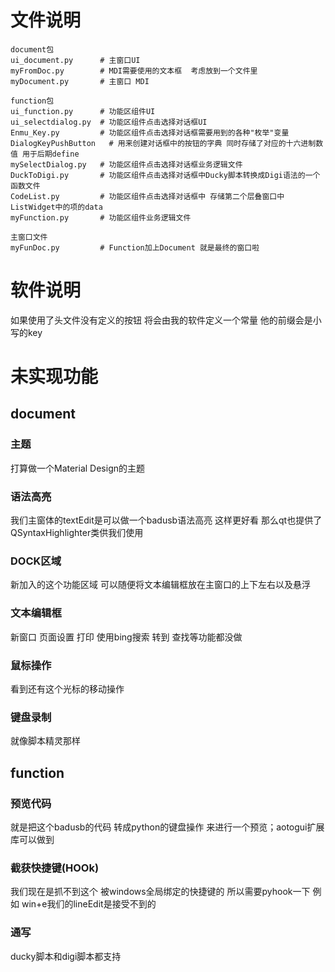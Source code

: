# 文件说明
    document包
    ui_document.py      # 主窗口UI
    myFromDoc.py        # MDI需要使用的文本框  考虑放到一个文件里
    myDocument.py       # 主窗口 MDI
    
    function包
    ui_function.py      # 功能区组件UI
    ui_selectdialog.py  # 功能区组件点击选择对话框UI
    Enmu_Key.py         # 功能区组件点击选择对话框需要用到的各种"枚举"变量
    DialogKeyPushButton   # 用来创建对话框中的按钮的字典 同时存储了对应的十六进制数值 用于后期define
    mySelectDialog.py   # 功能区组件点击选择对话框业务逻辑文件
    DuckToDigi.py       # 功能区组件点击选择对话框中Ducky脚本转换成Digi语法的一个函数文件
    CodeList.py         # 功能区组件点击选择对话框中 存储第二个层叠窗口中ListWidget中的项的data
    myFunction.py       # 功能区组件业务逻辑文件
    
    主窗口文件    
    myFunDoc.py         # Function加上Document 就是最终的窗口啦

# 软件说明
如果使用了头文件没有定义的按钮 将会由我的软件定义一个常量 他的前缀会是小写的key 

# 未实现功能
## document
### 主题
打算做一个Material Design的主题
### 语法高亮
我们主窗体的textEdit是可以做一个badusb语法高亮 这样更好看 那么qt也提供了QSyntaxHighlighter类供我们使用
### DOCK区域
新加入的这个功能区域 可以随便将文本编辑框放在主窗口的上下左右以及悬浮
### 文本编辑框
新窗口 页面设置 打印 使用bing搜索 转到 查找等功能都没做
### 鼠标操作
看到还有这个光标的移动操作
### 键盘录制
就像脚本精灵那样

## function
### 预览代码
就是把这个badusb的代码 转成python的键盘操作 来进行一个预览；aotogui扩展库可以做到
### 截获快捷键(HOOk)
我们现在是抓不到这个 被windows全局绑定的快捷键的 所以需要pyhook一下 例如 win+e我们的lineEdit是接受不到的
### 通写
ducky脚本和digi脚本都支持


